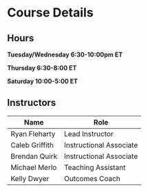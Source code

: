 # Course Details

## Hours

**Tuesday/Wednesday 6:30-10:00pm ET**

**Thursday 6:30-8:00 ET**

**Saturday 10:00-5:00 ET**


## Instructors 

| Name  | Role |
| ----- | ----- |
| Ryan Fleharty  |  Lead Instructor 
| Caleb Griffith | Instructional Associate 
| Brendan Quirk  |  Instructional Associate
| Michael Merlo | Teaching Assistant
| Kelly Dwyer | Outcomes Coach